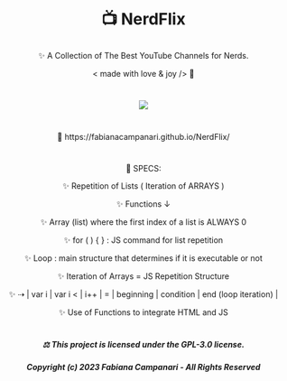 

# <p align="center"> 📺  NerdFlix </p>

<p align="center"> ✨ A Collection of The Best YouTube Channels for Nerds. </p>

<p align="center"> < made with love & joy /> 🧡 </p>

#

<p align="center">
 <img src="https://user-images.githubusercontent.com/113218619/226062306-29584c23-eee9-4c51-9e15-d1364eed1a2a.png" /> 
  </p>
  
#
  
<p align="center"> 🚀 https://fabianacampanari.github.io/NerdFlix/ </p>

#
 
<p align="center"> 📌 SPECS: </p>

<p align="center"> ✨ Repetition of Lists ( Iteration of ARRAYS ) </p>

<p align="center"> ✨ Functions ↓ </p>

<p align="center"> ✨ Array (list) where the first index of a list is ALWAYS 0 </p>

<p align="center"> ✨ for ( ) { } : JS command for list repetition </p>

<p align="center"> ✨ Loop : main structure that determines if it is executable or not </p>

<p align="center"> ✨ Iteration of Arrays = JS Repetition Structure </p>

<p align="center"> ✨ ⇢ | var i | var i < | i++ | = | beginning | condition | end (loop iteration) | </p>

<p align="center"> ✨ Use of Functions to integrate HTML and JS </p>

#

##### <p align="center">  ⚖︎ This project is licensed under the  GPL-3.0 license. </p>

##### <p align="center"> Copyright (c) 2023 Fabiana Campanari - All Rights Reserved </p>



